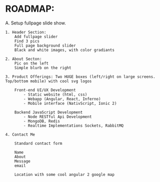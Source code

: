 # ROADMAP:

A. Setup fullpage slide show.
	
	1. Header Section:
		Add fullpage slider
		Find 3 pics
		Full page background slider
		Black and white images, with color gradiants
	
	2. About Secton:
		Pic on the left
		Simple blurb on the right

	3. Product Offerings: Two HUGE boxes (left/right on large screens. Top/bottom mobile) with cool svg logos

		Front-end UI/UX Development
			- Static website (html, css)
			- Webapp (Angular, React, Inferno)
			- Mobile interface (NativScript, Ionic 2)

		Backend JavaScript Development
			- Node RESTful Api Development
			- MongoDB, Redis
			- Realtime Implementations Sockets, RabbitMQ

	4. Contact Me

		Standard contact form

		Name
		About
		Message
		email

		Location with some cool angular 2 google map
